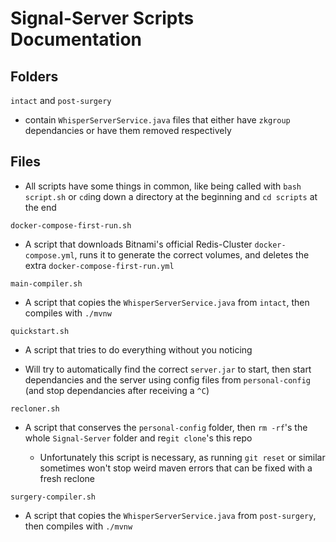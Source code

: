 # Signal-Server Scripts Documentation

## Folders

`intact` and `post-surgery`

- contain `WhisperServerService.java` files that either have `zkgroup` dependancies or have them removed respectively

## Files

- All scripts have some things in common, like being called with `bash script.sh` or `cd`ing down a directory at the beginning and `cd scripts` at the end

`docker-compose-first-run.sh`

- A script that downloads Bitnami's official Redis-Cluster `docker-compose.yml`, runs it to generate the correct volumes, and deletes the extra `docker-compose-first-run.yml`

`main-compiler.sh`

- A script that copies the `WhisperServerService.java` from `intact`, then compiles with `./mvnw`

`quickstart.sh`

- A script that tries to do everything without you noticing

- Will try to automatically find the correct `server.jar` to start, then start dependancies and the server using config files from `personal-config` (and stop dependancies after receiving a `^C`)

`recloner.sh`

- A script that conserves the `personal-config` folder, then `rm -rf`'s the whole `Signal-Server` folder and re`git clone`'s this repo

  - Unfortunately this script is necessary, as running `git reset` or similar sometimes won't stop weird maven errors that can be fixed with a fresh reclone

`surgery-compiler.sh`

- A script that copies the `WhisperServerService.java` from `post-surgery`, then compiles with `./mvnw`